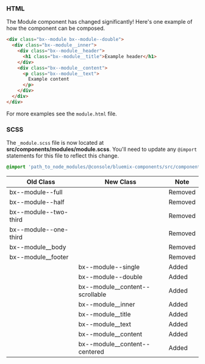 ### HTML

The Module component has changed significantly! Here's one example of how the component can be composed.

``` html
<div class="bx--module bx--module--double">
  <div class="bx--module__inner">
    <div class="bx--module__header">
      <h1 class="bx--module__title">Example header</h1>
    </div>
    <div class="bx--module__content">
      <p class="bx--module__text">
        Example content
      </p>
    </div>
  </div>
</div>
```

For more examples see the `module.html` file.


### SCSS

The `_module.scss` file is now located at __src/components/modules/module.scss__. You'll need to update any `@import` statements for this file to reflect this change.

```scss
@import 'path_to_node_modules/@console/bluemix-components/src/components/module/module';
```

| Old Class                   | New Class                       | Note    |
|-----------------------------|---------------------------------|---------|
| bx--module--full            |                                 | Removed |
| bx--module--half            |                                 | Removed |
| bx--module--two-third       |                                 | Removed |
| bx--module--one-third       |                                 | Removed |
| bx--module__body            |                                 | Removed |
| bx--module__footer          |                                 | Removed |
|                             | bx--module--single              | Added   |
|                             | bx--module--double              | Added   |
|                             | bx--module__content--scrollable | Added   |
|                             | bx--module__inner               | Added   |
|                             | bx--module__title               | Added   |
|                             | bx--module__text                | Added   |
|                             | bx--module__content             | Added   |
|                             | bx--module__content--centered   | Added   |
